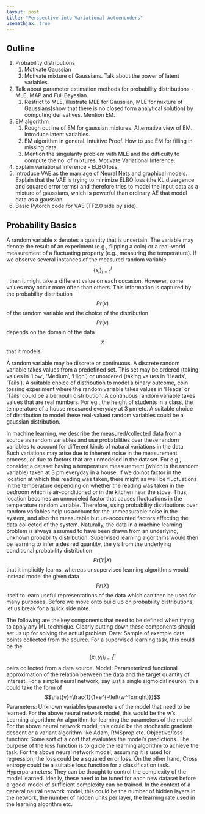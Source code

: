 ```yaml
---
layout: post
title: "Perspective into Variational Autoencoders"
usemathjax: true
---
```


## Outline
1. Probability distributions
    1. Motivate Gaussian 
    2. Motivate mixture of Gaussians. Talk about the power of latent variables. 
2. Talk about parameter estimation methods for probability distributions - MLE, MAP and Full Bayesian.
    1. Restrict to MLE, illustrate MLE for Gaussian, MLE for mixture of Gaussians(show that there is no closed form analytical solution) by computing derivatives. Mention EM.
3. EM algorithm
    1. Rough outline of EM for gaussian mixtures. Alternative view of EM. Introduce latent variables. 
    2. EM algorithm in general. Intuitive Proof. How to use EM for filling in missing data. 
    3. Mention the singularity problem with MLE and the difficulty to compute the no. of mixtures. Motivate Variational Inference.
4. Explain variational inference - ELBO loss. 
5. Introduce VAE as the marriage of Neural Nets and graphical models. Explain that the VAE is trying to minimize ELBO loss (the KL divergence and squared error terms) and therefore tries to model the input data as a mixture of gaussians, which is powerful than ordinary AE that model data as a gaussian. 
6. Basic Pytorch code for VAE (TF2.0 side by side).


## Probability Basics 

A random variable x denotes a quantity that is uncertain. The variable may denote the result of an experiment 
(e.g., flipping a coin) or a real-world measurement of a fluctuating property (e.g., measuring the temperature). 
If we observe several instances of the measured random variable $$\{x_i\}_{i=1}^I$$, then it might take a different value 
on each occasion. However, some values may occur more often than others. This information is captured by the probability 
distribution $$Pr\left(x\right)$$ of the random variable and the choice of the distribution $$Pr\left(x\right)$$ depends on 
the domain of the data $$x$$ that it models.

A random variable may be discrete or continuous. A discrete random variable takes values from a predefined set. This set 
may be ordered (taking values in ‘Low’, ‘Medium’, ‘High’) or unordered (taking values in ‘Heads’, ‘Tails’). A suitable 
choice of distribution to model a binary outcome, coin tossing experiment where the random variable takes values in 
‘Heads’ or ‘Tails’ could be a bernoulli distribution. A continuous random variable takes values that are real numbers. 
For eg., the height of students in a class, the temperature of a house measured everyday at 3 pm etc. A suitable choice 
of distribution to model these real-valued random variables could be a gaussian distribution. 
 
In machine learning, we describe the measured/collected data from a source as random variables and use probabilities 
over these random variables to account for different kinds of natural variations in the data. Such variations may arise 
due to inherent noise in the measurement process, or due to factors that are unmodeled in the dataset. For e.g., consider 
a dataset having a temperature measurement (which is the random variable) taken at 3 pm everyday in a house. If we do not 
factor in the location at which this reading was taken, there might as well be fluctuations in the temperature depending 
on whether the reading was taken in the bedroom which is air-conditioned or in the kitchen near the stove. Thus, location 
becomes an unmodeled factor that causes fluctuations in the temperature random variable. Therefore, using probability 
distributions over random variables help us account for the unmeasurable noise in the system, and also the measurable 
but un-accounted factors affecting the data collected of the system. Naturally, the data in a machine learning problem 
is always assumed to have been drawn from an underlying, unknown probability distribution. Supervised learning algorithms 
would then be learning to infer a desired quantity, the y’s from the underlying conditional probability distribution 
$$Pr\left(Y\middle| X\right)$$ that it implicitly learns, whereas unsupervised learning algorithms would instead model the 
given data $$Pr\left(X\right)$$ itself to learn useful representations of the data which can then be used for many purposes. 
Before we move onto build up on probability distributions, let us break for a quick side note.

The following are the key components that need to be defined when trying to apply any ML technique. Clearly putting down 
these components should set us up for solving the actual problem.
	Data: Sample of example data points collected from the source. For a supervised learning task, this could be the 
	$$\{x_i,y_i\}_{i=1}^n$$ pairs collected from a data source. 
	Model: Parameterized functional approximation of the relation between the data and the target quantity of interest. 
	For a simple neural network, say just a single sigmoidal neuron, this could take the form of 
	$$\hat{y}=\frac{1}{1+e^{-\left(w^Tx\right)}}$$
	Parameters: Unknown variables/parameters of the model that need to be learned. For the above neural network model, 
	this would be the w’s.
	Learning algorithm: An algorithm for learning the parameters of the model. For the above neural network model, 
	this could be the stochastic gradient descent or a variant algorithm like Adam, RMSprop etc. 
	Objective/loss function: Some sort of a cost that evaluates the model’s predictions. The purpose of the loss function 
	is to guide the learning algorithm to achieve the task. For the above neural network model, assuming it is used for 
	regression, the loss could be a squared error loss. On the other hand, Cross entropy could be a suitable loss function 
	for a classification task.
    Hyperparameters: They can be thought to control the complexity of the model learned. Ideally, these need to be tuned 
    for each new dataset before a ‘good’ model of sufficient complexity  can be trained. In the context of a general 
    neural network model, this could be the number of hidden layers in the network, the number of hidden units per 
    layer, the learning rate used in the learning algorithm etc.
